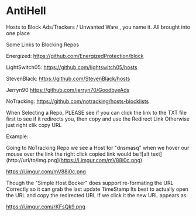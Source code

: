 # AntiHell
Hosts to Block Ads/Trackers / Unwanted Ware , you name it. All brought into one place

Some Links to Blocking Repos

Energized:
https://github.com/EnergizedProtection/block

LightSwitch05:
https://github.com/lightswitch05/hosts

StevenBlack:
https://github.com/StevenBlack/hosts

Jerryn90
https://github.com/jerryn70/GoodbyeAds

NoTracking:
https://github.com/notracking/hosts-blocklists

When Selecting a Repo, PLEASE see if you can click the link to the TXT file first to see if it redirects you, then copy and use the Redirect Link
Otherwise just right clik copy URL

Example:

Going to NoTracking Repo we see a Host for "dnsmasq" when we hover our mouse over the link
the right click copied link would be 
![alt text](http://url/to/img.png](https://i.imgur.com/mV88i0c.png)


https://i.imgur.com/mV88i0c.png

Though the "Simple Host Bocker" does support re-formating the URL Correctly so it can grab the last update TimeStamp
Its best to actually open the URL and copy the redirected URL
If we click it the new URL appears as:

https://i.imgur.com/rKFsQk9.png

